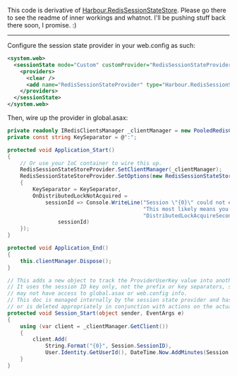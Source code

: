 This code is derivative of [Harbour.RedisSessionStateStore](https://github.com/TheCloudlessSky/Harbour.RedisSessionStateStore). Please go there to see the readme of inner workings and whatnot. I'll be pushing stuff back there soon, I promise. :)

------------

Configure the session state provider in your web.config as such:

```xml
<system.web>
  <sessionState mode="Custom" customProvider="RedisSessionStateProvider">
    <providers>
      <clear />
      <add name="RedisSessionStateProvider" type="Harbour.RedisSessionStateStore.RedisSessionStateStoreProvider" />
    </providers>
  </sessionState>
</system.web>
```

Then, wire up the provider in global.asax:

```csharp
private readonly IRedisClientsManager _clientManager = new PooledRedisClientManager(new[] { "ipAddress:port" });
private const string KeySeparator = @":";

protected void Application_Start()
{
    // Or use your IoC container to wire this up.
	RedisSessionStateStoreProvider.SetClientManager(_clientManager);
    RedisSessionStateStoreProvider.SetOptions(new RedisSessionStateStoreOptions()
    {
        KeySeparator = KeySeparator,
        OnDistributedLockNotAcquired =
            sessionId => Console.WriteLine("Session \"{0}\" could not establish distributed lock. " +
                                           "This most likely means you have to increase the " +
                                           "DistributedLockAcquireSeconds/DistributedLockTimeoutSeconds.",
                sessionId)
    });
}

protected void Application_End()
{
    this.clientManager.Dispose();
}

// This adds a new object to track the ProviderUserKey value into another redis doc.
// It uses the session ID key only, not the prefix or key separators, since other apps
// may not have access to global.asax or web.config info.
// This doc is managed internally by the session state provider and has its timeout extended
// or is deleted appropriately in conjunction with actions on the actual session object.
protected void Session_Start(object sender, EventArgs e)
{
    using (var client = _clientManager.GetClient())
    {
        client.Add(
            String.Format("{0}", Session.SessionID),
            User.Identity.GetUserId(), DateTime.Now.AddMinutes(Session.Timeout));
    }
}
```